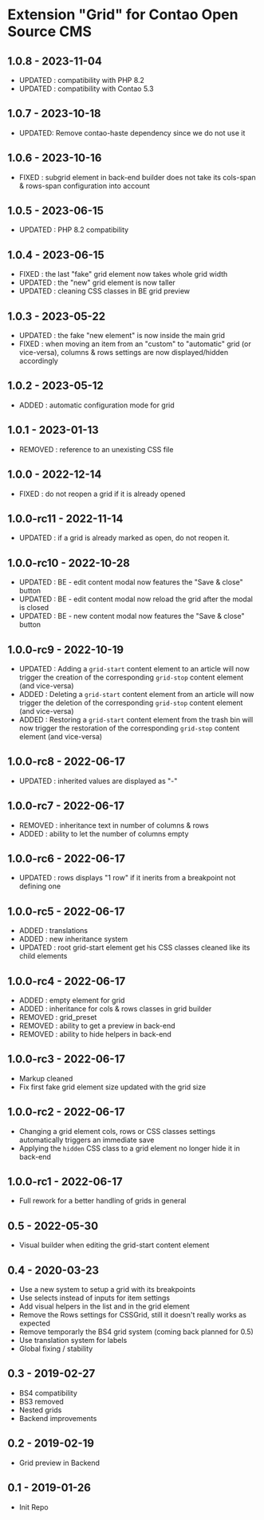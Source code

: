 Extension "Grid" for Contao Open Source CMS
========

1.0.8 - 2023-11-04
---
- UPDATED : compatibility with PHP 8.2
- UPDATED : compatibility with Contao 5.3

1.0.7 - 2023-10-18
---
- UPDATED: Remove contao-haste dependency since we do not use it

1.0.6 - 2023-10-16
---
- FIXED : subgrid element in back-end builder does not take its cols-span & rows-span configuration into account

1.0.5 - 2023-06-15
---
- UPDATED : PHP 8.2 compatibility

1.0.4 - 2023-06-15
---
- FIXED : the last "fake" grid element now takes whole grid width
- UPDATED : the "new" grid element is now taller
- UPDATED : cleaning CSS classes in BE grid preview

1.0.3 - 2023-05-22
---
- UPDATED : the fake "new element" is now inside the main grid
- FIXED : when moving an item from an "custom" to "automatic" grid (or vice-versa), columns & rows settings are now displayed/hidden accordingly


1.0.2 - 2023-05-12
---
- ADDED : automatic configuration mode for grid

1.0.1 - 2023-01-13
---
- REMOVED : reference to an unexisting CSS file

1.0.0 - 2022-12-14
---
- FIXED : do not reopen a grid if it is already opened

1.0.0-rc11 - 2022-11-14
---
- UPDATED : if a grid is already marked as open, do not reopen it.

1.0.0-rc10 - 2022-10-28
---
- UPDATED : BE - edit content modal now features the "Save & close" button
- UPDATED : BE - edit content modal now reload the grid after the modal is closed
- UPDATED : BE - new content modal now features the "Save & close" button

1.0.0-rc9 - 2022-10-19
---
- UPDATED : Adding a `grid-start` content element to an article will now trigger the creation of the corresponding `grid-stop` content element (and vice-versa)
- ADDED : Deleting a `grid-start` content element from an article will now trigger the deletion of the corresponding `grid-stop` content element (and vice-versa)
- ADDED : Restoring a `grid-start` content element from the trash bin will now trigger the restoration of the corresponding `grid-stop` content element (and vice-versa)

1.0.0-rc8 - 2022-06-17
---
- UPDATED : inherited values are displayed as "-"

1.0.0-rc7 - 2022-06-17
---
- REMOVED : inheritance text in number of columns & rows
- ADDED : ability to let the number of columns empty


1.0.0-rc6 - 2022-06-17
---
- UPDATED : rows displays "1 row" if it inerits from a breakpoint not defining one

1.0.0-rc5 - 2022-06-17
---
- ADDED : translations
- ADDED : new inheritance system
- UPDATED : root grid-start element get his CSS classes cleaned like its child elements

1.0.0-rc4 - 2022-06-17
---
- ADDED : empty element for grid
- ADDED : inheritance for cols & rows classes in grid builder
- REMOVED : grid_preset
- REMOVED : ability to get a preview in back-end
- REMOVED : ability to hide helpers in back-end

1.0.0-rc3 - 2022-06-17
---
- Markup cleaned
- Fix first fake grid element size updated with the grid size

1.0.0-rc2 - 2022-06-17
---
- Changing a grid element cols, rows or CSS classes settings automatically triggers an immediate save
- Applying the `hidden` CSS class to a grid element no longer hide it in back-end

1.0.0-rc1 - 2022-06-17
---
- Full rework for a better handling of grids in general

0.5 - 2022-05-30
---
- Visual builder when editing the grid-start content element

0.4 - 2020-03-23
---
- Use a new system to setup a grid with its breakpoints
- Use selects instead of inputs for item settings
- Add visual helpers in the list and in the grid element
- Remove the Rows settings for CSSGrid, still it doesn't really works as expected
- Remove temporarly the BS4 grid system (coming back planned for 0.5)
- Use translation system for labels
- Global fixing / stability

0.3 - 2019-02-27
---
- BS4 compatibility
- BS3 removed
- Nested grids
- Backend improvements

0.2 - 2019-02-19
---
- Grid preview in Backend

0.1 - 2019-01-26
---
- Init Repo
